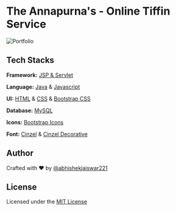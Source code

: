 # The Annapurna's - Online Tiffin Service

![Portfolio](/src/main/webapp/images/annapunas.png)

## Tech Stacks

**Framework:** [JSP & Servlet]()

**Language:** [Java]() & [Javascript]()

**UI:** [HTML]() & [CSS]() & [Bootstrap CSS]()

**Database:** [MySQL]()

**Icons:** [Bootstrap Icons]()

**Font:** [Cinzel]() & [Cinzel Decorative]()

## Author

Crafted with ❤️ by [@abhishekjaiswar221](https://github.com/abhishekjaiswar221)

## License

Licensed under the [MIT License](https://choosealicense.com/licenses/mit/)
